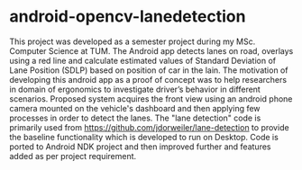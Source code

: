 android-opencv-lanedetection
============================

This project was developed as a semester project during my MSc. Computer Science at TUM. The Android app detects lanes on road, overlays using a red line and calculate estimated values of Standard Deviation of Lane Position (SDLP) based on position of car in the lain. The motivation of developing this android app as a proof of concept was to help researchers in domain of ergonomics to investigate driver’s behavior in different scenarios. Proposed system acquires the front view using an android phone camera mounted on the vehicle's dashboard and then applying few processes in order to detect the lanes. The "lane detection" code is primarily used from https://github.com/jdorweiler/lane-detection to provide the baseline functionality which is developed to run on Desktop. Code is ported to Android NDK project and then improved further and features added as per project requirement.
